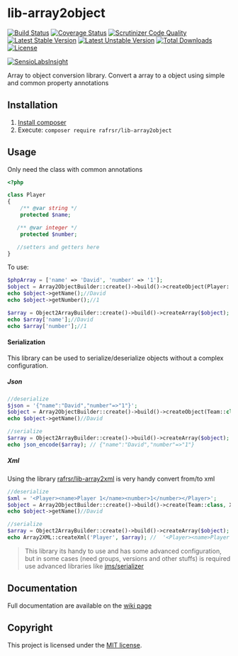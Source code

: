 # lib-array2object

[![Build Status](https://travis-ci.org/rafrsr/lib-array2object.svg?branch=master)](https://travis-ci.org/rafrsr/lib-array2object)
[![Coverage Status](https://coveralls.io/repos/github/rafrsr/lib-array2object/badge.svg?branch=master)](https://coveralls.io/github/rafrsr/lib-array2object?branch=master)
[![Scrutinizer Code Quality](https://scrutinizer-ci.com/g/rafrsr/lib-array2object/badges/quality-score.png?b=master)](https://scrutinizer-ci.com/g/rafrsr/lib-array2object/?branch=master)
[![Latest Stable Version](https://poser.pugx.org/rafrsr/lib-array2object/version)](https://packagist.org/packages/rafrsr/lib-array2object)
[![Latest Unstable Version](https://poser.pugx.org/rafrsr/lib-array2object/v/unstable)](//packagist.org/packages/rafrsr/lib-array2object)
[![Total Downloads](https://poser.pugx.org/rafrsr/lib-array2object/downloads)](https://packagist.org/packages/rafrsr/lib-array2object)
[![License](https://poser.pugx.org/rafrsr/lib-array2object/license)](https://packagist.org/packages/rafrsr/lib-array2object)

[![SensioLabsInsight](https://insight.sensiolabs.com/projects/b5e6f18e-524f-4d65-9f47-84417712b264/big.png)](https://insight.sensiolabs.com/projects/b5e6f18e-524f-4d65-9f47-84417712b264)

Array to object conversion library. Convert a array to a object using simple and common property annotations

## Installation

1. [Install composer](https://getcomposer.org/download/)
2. Execute: `composer require rafrsr/lib-array2object`

## Usage

Only need the class with common annotations

````php
<?php

class Player
{
    /** @var string */
    protected $name;

   /** @var integer */
    protected $number;

   //setters and getters here
}
````

To use:

````php
$phpArray = ['name' => 'David', 'number' => '1'];
$object = Array2ObjectBuilder::create()->build()->createObject(Player::class, $phpArray);
echo $object->getName();//David
echo $object->getNumber();//1

$array = Object2ArrayBuilder::create()->build()->createArray($object);
echo $array['name'];//David
echo $array['number'];//1
````

#### Serialization

This library can be used to serialize/deserialize objects without a complex configuration.

##### Json
````php
//deserialize
$json = '{"name":"David","number"=>"1"}';
$object = Array2ObjectBuilder::create()->build()->createObject(Team::class, json_decode($json, true));
echo $object->getName()//David

//serialize
$array = Object2ArrayBuilder::create()->build()->createArray($object);
echo json_encode($array); // {"name":"David","number"=>"1"}
````

##### Xml

Using the library [rafrsr/lib-array2xml](https://github.com/rafrsr/lib-array2xml) is very handy convert from/to xml

````php
//deserialize
$xml = '<Player><name>Player 1</name><number>1</number></Player>';
$object = Array2ObjectBuilder::create()->build()->create(Team::class, XML2Array::createArray($xml));
echo $object->getName()//David

//serialize
$array = Object2ArrayBuilder::create()->build()->createArray($object);
echo Array2XML::createXml('Player', $array); //  '<Player><name>Player 1</name><number>1</number></Player>'
````

> This library its handy to use and has some advanced configuration,
> but in some cases (need groups, versions and other stuffs) is required use advanced libraries like 
> [jms/serializer](https://github.com/schmittjoh/serializer)

## Documentation

Full documentation are available on the [wiki page](https://github.com/rafrsr/lib-array2object/wiki)

## Copyright

This project is licensed under the [MIT license](LICENSE).

